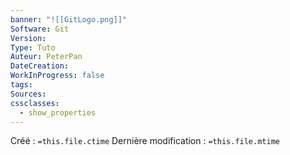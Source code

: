 ```yaml
---
banner: "![[GitLogo.png]]"
Software: Git
Version: 
Type: Tuto
Auteur: PeterPan
DateCreation: 
WorkInProgress: false
tags: 
Sources: 
cssclasses:
  - show_properties
---
```

Créé : `=this.file.ctime`
Dernière modification : `=this.file.mtime`

